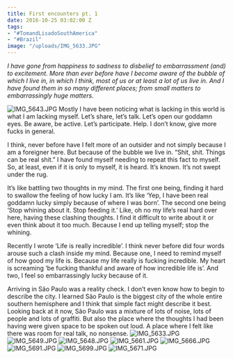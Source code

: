 ```yaml
---
title: First encounters pt. 1
date: 2016-10-25 03:02:00 Z
tags:
- "#TomandLisadoSouthAmerica"
- "#Brazil"
image: "/uploads/IMG_5633.JPG"
---
```


*I have gone from happiness to sadness to disbelief to embarrassment (and) to excitement. More than ever before have I become aware of the bubble of which I live in, in which I think, most of us or at least a lot of us live in. And I have found them in so many different places; from small matters to embarrassingly huge matters.*<!--more-->

![IMG_5643.JPG](/uploads/IMG_5643.JPG)
Mostly I have been noticing what is lacking in this world is what I am lacking myself. Let’s share, let’s talk. Let’s open our goddamn eyes. Be aware, be active. Let’s participate. Help. I don’t know, give more fucks in general.

I think, never before have I felt more of an outsider and not simply because I am a foreigner here. But because of the bubble we live in. “Shit, shit. Things can be real shit.” I have found myself needing to repeat this fact to myself. So, at least, even if it is only to myself, it is heard. It’s known. It’s not swept under the rug.

It’s like battling two thoughts in my mind. The first one being, finding it hard to swallow the feeling of how lucky I am. It’s like ‘Yep, I have been real goddamn lucky simply because of where I was born’. The second one being ‘Stop whining about it. Stop feeding it.’ Like, oh no my life’s real hard over here, having these clashing thoughts. I find it difficult to write about it or even think about it too much. Because I end up telling myself; stop the whining.

Recently I wrote ‘Life is really incredible’. I think never before did four words arouse such a clash inside my mind. Because one, I need to remind myself of how good my life is. Because my life really is fucking incredible. My heart is screaming ‘be fucking thankful and aware of how incredible life is’. And two, I feel so embarrassingly lucky because of it.

Arriving in São Paulo was a reality check. I don’t even know how to begin to describe the city. I learned São Paulo is the biggest city of the whole entire southern hemisphere and I think that simple fact might describe it best. Looking back at it now, São Paulo was a mixture of lots of noise, lots of people and lots of graffiti. But also the place where the thoughts I had been having were given space to be spoken out loud. A place where I felt like there was room for real talk, no nonsense.
![IMG_5633.JPG](/uploads/IMG_5633.JPG)
![IMG_5649.JPG](/uploads/IMG_5649.JPG)
![IMG_5648.JPG](/uploads/IMG_5648.JPG)
![IMG_5661.JPG](/uploads/IMG_5661.JPG)
![IMG_5666.JPG](/uploads/IMG_5666.JPG)
![IMG_5691.JPG](/uploads/IMG_5691.JPG)
![IMG_5699.JPG](/uploads/IMG_5699.JPG)
![IMG_5671.JPG](/uploads/IMG_5671.JPG)